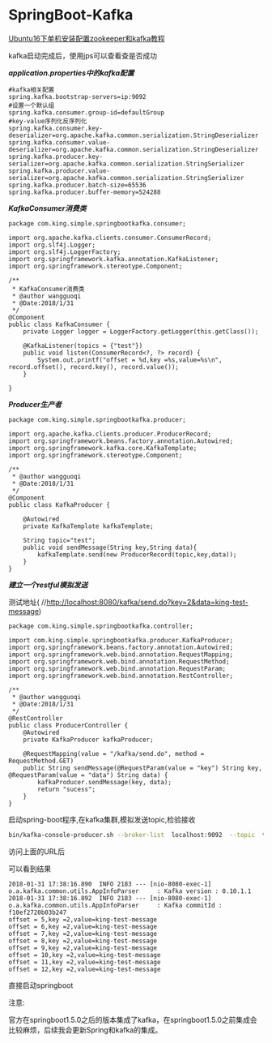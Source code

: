 # SpringBoot-Kafka



<a href="https://github.com/kingflag/SpringBoot-Kafka/blob/master/Ubuntu16%E4%B8%8B%E5%8D%95%E6%9C%BA%E5%AE%89%E8%A3%85%E9%85%8D%E7%BD%AEzookeeper%E5%92%8Ckafka.md" target="_blank">Ubuntu16下单机安装配置zookeeper和kafka教程</a>

kafka启动完成后，使用jps可以查看查是否成功

***application.properties中的kafka配置***

```
#kafka相关配置
spring.kafka.bootstrap-servers=ip:9092
#设置一个默认组
spring.kafka.consumer.group-id=defaultGroup
#key-value序列化反序列化
spring.kafka.consumer.key-deserializer=org.apache.kafka.common.serialization.StringDeserializer
spring.kafka.consumer.value-deserializer=org.apache.kafka.common.serialization.StringDeserializer
spring.kafka.producer.key-serializer=org.apache.kafka.common.serialization.StringSerializer
spring.kafka.producer.value-serializer=org.apache.kafka.common.serialization.StringSerializer
spring.kafka.producer.batch-size=65536
spring.kafka.producer.buffer-memory=524288
```

***KafkaConsumer消费类***

~~~
package com.king.simple.springbootkafka.consumer;

import org.apache.kafka.clients.consumer.ConsumerRecord;
import org.slf4j.Logger;
import org.slf4j.LoggerFactory;
import org.springframework.kafka.annotation.KafkaListener;
import org.springframework.stereotype.Component;

/**
 * KafkaConsumer消费类
 * @author wangguoqi
 * @Date:2018/1/31
 */
@Component
public class KafkaConsumer {
	private Logger logger = LoggerFactory.getLogger(this.getClass());

	@KafkaListener(topics = {"test"})
	public void listen(ConsumerRecord<?, ?> record) {
		System.out.printf("offset = %d,key =%s,value=%s\n", record.offset(), record.key(), record.value());
	}

}
~~~

***Producer生产者***

```
package com.king.simple.springbootkafka.producer;

import org.apache.kafka.clients.producer.ProducerRecord;
import org.springframework.beans.factory.annotation.Autowired;
import org.springframework.kafka.core.KafkaTemplate;
import org.springframework.stereotype.Component;

/**
 * @author wangguoqi
 * @Date:2018/1/31
 */
@Component
public class KafkaProducer {

	@Autowired
	private KafkaTemplate kafkaTemplate;

	String topic="test";
	public void sendMessage(String key,String data){
		kafkaTemplate.send(new ProducerRecord(topic,key,data));
	}
}
```

***建立一个restful模拟发送***

测试地址( //<http://localhost:8080/kafka/send.do?key=2&data=king-test-message>)

~~~
package com.king.simple.springbootkafka.controller;

import com.king.simple.springbootkafka.producer.KafkaProducer;
import org.springframework.beans.factory.annotation.Autowired;
import org.springframework.web.bind.annotation.RequestMapping;
import org.springframework.web.bind.annotation.RequestMethod;
import org.springframework.web.bind.annotation.RequestParam;
import org.springframework.web.bind.annotation.RestController;

/**
 * @author wangguoqi
 * @Date:2018/1/31
 */
@RestController
public class ProducerController {
	@Autowired
	private KafkaProducer kafkaProducer;

	@RequestMapping(value = "/kafka/send.do", method = RequestMethod.GET)
	public String sendMessage(@RequestParam(value = "key") String key, @RequestParam(value = "data") String data) {
		kafkaProducer.sendMessage(key, data);
		return "sucess";
	}
}
~~~

启动spring-boot程序,在kafka集群,模拟发送topic,检验接收

~~~bash
bin/kafka-console-producer.sh --broker-list  localhost:9092  --topic  test
~~~

访问上面的URL后

可以看到结果

~~~
2018-01-31 17:38:16.890  INFO 2183 --- [nio-8080-exec-1] o.a.kafka.common.utils.AppInfoParser     : Kafka version : 0.10.1.1
2018-01-31 17:38:16.892  INFO 2183 --- [nio-8080-exec-1] o.a.kafka.common.utils.AppInfoParser     : Kafka commitId : f10ef2720b03b247
offset = 5,key =2,value=king-test-message
offset = 6,key =2,value=king-test-message
offset = 7,key =2,value=king-test-message
offset = 8,key =2,value=king-test-message
offset = 9,key =2,value=king-test-message
offset = 10,key =2,value=king-test-message
offset = 11,key =2,value=king-test-message
offset = 12,key =2,value=king-test-message
~~~

直接启动springboot



注意:

官方在springboot1.5.0之后的版本集成了kafka，在springboot1.5.0之前集成会比较麻烦，后续我会更新Spring和kafka的集成。